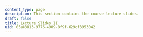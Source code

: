 ```yaml
---
content_type: page
description: This section contains the course lecture slides.
draft: false
title: Lecture Slides II
uid: 05a83813-9776-4909-8f9f-629cf3953042
---
```

